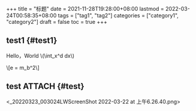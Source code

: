+++
title = "标题"
date = 2021-11-28T19:28:00+08:00
lastmod = 2022-03-24T00:58:35+08:00
tags = ["tag1", "tag2"]
categories = ["category1", "category2"]
draft = false
toc = true
+++

## test1 {#test1}

Hello，World \\(\int\_x^d dx\\)

\\[e = m\_b^2\\]


## test <span class="tag"><span class="ATTACH">ATTACH</span></span> {#test}

<_20220323_003024LWScreenShot 2022-03-22 at 上午6.26.40.png>
